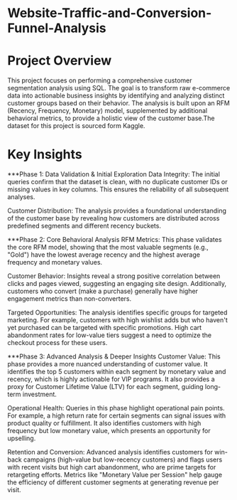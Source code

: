 # Website-Traffic-and-Conversion-Funnel-Analysis
# Project Overview
This project focuses on performing a comprehensive customer segmentation analysis using SQL. The goal is to transform raw e-commerce data into actionable business insights by identifying and analyzing distinct customer groups based on their behavior. The analysis is built upon an RFM (Recency, Frequency, Monetary) model, supplemented by additional behavioral metrics, to provide a holistic view of the customer base.The dataset for this project is sourced form Kaggle.

# Key Insights

***Phase 1: Data Validation & Initial Exploration
Data Integrity: The initial queries confirm that the dataset is clean, with no duplicate customer IDs or missing values in key columns. This ensures the reliability of all subsequent analyses.

Customer Distribution: The analysis provides a foundational understanding of the customer base by revealing how customers are distributed across predefined segments and different recency buckets.

***Phase 2: Core Behavioral Analysis
RFM Metrics: This phase validates the core RFM model, showing that the most valuable segments (e.g., "Gold") have the lowest average recency and the highest average frequency and monetary values.

Customer Behavior: Insights reveal a strong positive correlation between clicks and pages viewed, suggesting an engaging site design. Additionally, customers who convert (make a purchase) generally have higher engagement metrics than non-converters.

Targeted Opportunities: The analysis identifies specific groups for targeted marketing. For example, customers with high wishlist adds but who haven't yet purchased can be targeted with specific promotions. High cart abandonment rates for low-value tiers suggest a need to optimize the checkout process for these users.

***Phase 3: Advanced Analysis & Deeper Insights
Customer Value: This phase provides a more nuanced understanding of customer value. It identifies the top 5 customers within each segment by monetary value and recency, which is highly actionable for VIP programs. It also provides a proxy for Customer Lifetime Value (LTV) for each segment, guiding long-term investment.

Operational Health: Queries in this phase highlight operational pain points. For example, a high return rate for certain segments can signal issues with product quality or fulfillment. It also identifies customers with high frequency but low monetary value, which presents an opportunity for upselling.

Retention and Conversion: Advanced analysis identifies customers for win-back campaigns (high-value but low-recency customers) and flags users with recent visits but high cart abandonment, who are prime targets for retargeting efforts. Metrics like "Monetary Value per Session" help gauge the efficiency of different customer segments at generating revenue per visit.

